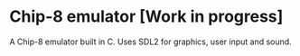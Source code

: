 # Chip-8 emulator [Work in progress]

A Chip-8 emulator built in C. Uses SDL2 for graphics, user input and sound.
